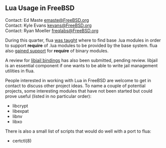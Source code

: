 ## Lua Usage in FreeBSD ##

Contact: Ed Maste <emaste@FreeBSD.org>  
Contact: Kyle Evans <kevans@FreeBSD.org>  
Contact: Ryan Moeller <freqlabs@FreeBSD.org>

During this quarter, flua
[was taught](https://svnweb.freebsd.org/base/?view=revision&revision=r364182)
where to find base .lua modules in order to support **require** of .lua modules
to be provided by the base system.  flua also
[gained support](https://svnweb.freebsd.org/base/?view=revision&revision=r364222)
for **require** of binary modules.

A review for [libjail bindings](https://reviews.freebsd.org/D26080) has also
been submitted, pending review.  libjail is an essential component if one wants
to be able to write jail management utilities in flua.

People interested in working with Lua in FreeBSD are welcome to get in
contact to discuss other project ideas.  To name a couple of potential
projects, some interesting modules that have not been started but could
prove useful (listed in no particular order):

- libcrypt
- libexpat
- libnv
- libxo

There is also a small list of scripts that would do well with a port to flua:

- certctl(8)
